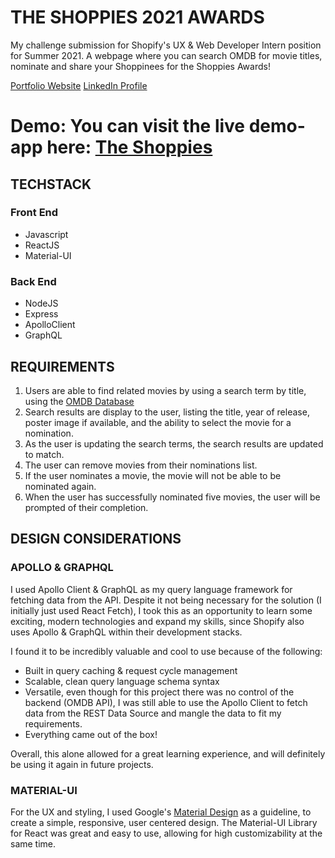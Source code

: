 # THE SHOPPIES 2021 AWARDS

My challenge submission for Shopify's UX & Web Developer Intern position for Summer 2021. A webpage where you can search OMDB for movie titles, nominate and share your Shoppinees for the Shoppies Awards!

[Portfolio Website](https://trtri2.github.io/)
[LinkedIn Profile](https://www.linkedin.com/in/trtri2/)

# Demo: You can visit the live demo-app here: [The Shoppies](http://vote-shoppies-2021.herokuapp.com/)




## TECHSTACK
### Front End
* Javascript
* ReactJS
* Material-UI

### Back End
* NodeJS
* Express
* ApolloClient
* GraphQL

## REQUIREMENTS
1. Users are able to find related movies by using a search term by title, using the [OMDB Database](http://www.omdbapi.com/)
2. Search results are display to the user, listing the title, year of release, poster image if available, and the ability to select the movie for a nomination.
3. As the user is updating the search terms, the search results are updated to match.
4. The user can remove movies from their nominations list.
5. If the user nominates a movie, the movie will not be able to be nominated again.
6. When the user has successfully nominated five movies, the user will be prompted of their completion.

## DESIGN CONSIDERATIONS

### APOLLO & GRAPHQL
I used Apollo Client & GraphQL as my query language framework for fetching data from the API. Despite it not being necessary for the solution (I initially just used React Fetch), I took this as an opportunity to learn some exciting, modern technologies and expand my skills, since Shopify also uses Apollo & GraphQL within their development stacks.

I found it to be incredibly valuable and cool to use because of the following:
- Built in query caching & request cycle management
- Scalable, clean query language schema syntax
- Versatile, even though for this project there was no control of the backend (OMDB API), I was still able to use the Apollo Client to fetch data from the REST Data Source and mangle the data to fit my requirements.
- Everything came out of the box!

Overall, this alone allowed for a great learning experience, and will definitely be using it again in future projects.

### MATERIAL-UI 
For the UX and styling, I used Google's [Material Design](https://material.io/design) as a guideline, to create a simple, responsive, user centered design. The Material-UI Library for React was great and easy to use, allowing for high customizability at the same time.




